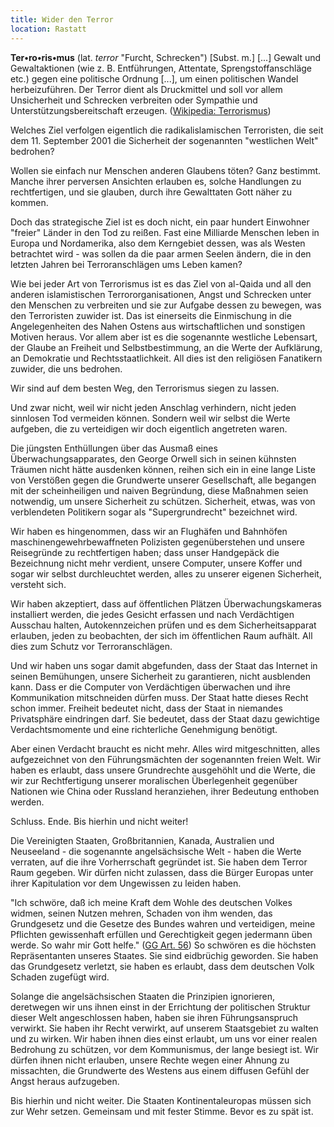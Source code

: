 ```yaml
---
title: Wider den Terror
location: Rastatt
---
```

**Ter•ro•ris•mus** (lat. *terror* "Furcht, Schrecken") [Subst. m.] [...] Gewalt und Gewaltaktionen (wie z. B. Entführungen, Attentate, Sprengstoffanschläge etc.) gegen eine politische Ordnung [...], um einen politischen Wandel herbeizuführen. Der Terror dient als Druckmittel und soll vor allem Unsicherheit und Schrecken verbreiten oder Sympathie und Unterstützungsbereitschaft erzeugen. ([Wikipedia: Terrorismus](http://de.wikipedia.org/wiki/Terrorismus))

Welches Ziel verfolgen eigentlich die radikalislamischen Terroristen, die seit dem 11. September 2001 die Sicherheit der sogenannten "westlichen Welt" bedrohen?

Wollen sie einfach nur Menschen anderen Glaubens töten? Ganz bestimmt. Manche ihrer perversen Ansichten erlauben es, solche Handlungen zu rechtfertigen, und sie glauben, durch ihre Gewalttaten Gott näher zu kommen.

Doch das strategische Ziel ist es doch nicht, ein paar hundert Einwohner "freier" Länder in den Tod zu reißen. Fast eine Milliarde Menschen leben in Europa und Nordamerika, also dem Kerngebiet dessen, was als Westen betrachtet wird - was sollen da die paar armen Seelen ändern, die in den letzten Jahren bei Terroranschlägen ums Leben kamen?

Wie bei jeder Art von Terrorismus ist es das Ziel von al-Qaida und all den anderen islamistischen Terrororganisationen, Angst und Schrecken unter den Menschen zu verbreiten und sie zur Aufgabe dessen zu bewegen, was den Terroristen zuwider ist. Das ist einerseits die Einmischung in die Angelegenheiten des Nahen Ostens aus wirtschaftlichen und sonstigen Motiven heraus. Vor allem aber ist es die sogenannte westliche Lebensart, der Glaube an Freiheit und Selbstbestimmung, an die Werte der Aufklärung, an Demokratie und Rechtsstaatlichkeit. All dies ist den religiösen Fanatikern zuwider, die uns bedrohen.

Wir sind auf dem besten Weg, den Terrorismus siegen zu lassen.

Und zwar nicht, weil wir nicht jeden Anschlag verhindern, nicht jeden sinnlosen Tod vermeiden können. Sondern weil wir selbst die Werte aufgeben, die zu verteidigen wir doch eigentlich angetreten waren.

Die jüngsten Enthüllungen über das Ausmaß eines Überwachungsapparates, den George Orwell sich in seinen kühnsten Träumen nicht hätte ausdenken können, reihen sich ein in eine lange Liste von Verstößen gegen die Grundwerte unserer Gesellschaft, alle begangen mit der scheinheiligen und naiven Begründung, diese Maßnahmen seien notwendig, um unsere Sicherheit zu schützen. Sicherheit, etwas, was von verblendeten Politikern sogar als "Supergrundrecht" bezeichnet wird.

Wir haben es hingenommen, dass wir an Flughäfen und Bahnhöfen maschinengewehrbewaffneten Polizisten gegenüberstehen und unsere Reisegründe zu rechtfertigen haben; dass unser Handgepäck die Bezeichnung nicht mehr verdient, unsere Computer, unsere Koffer und sogar wir selbst durchleuchtet werden, alles zu unserer eigenen Sicherheit, versteht sich.

Wir haben akzeptiert, dass auf öffentlichen Plätzen Überwachungskameras installiert werden, die jedes Gesicht erfassen und nach Verdächtigen Ausschau halten, Autokennzeichen prüfen und es dem Sicherheitsapparat erlauben, jeden zu beobachten, der sich im öffentlichen Raum aufhält. All dies zum Schutz vor Terroranschlägen.

Und wir haben uns sogar damit abgefunden, dass der Staat das Internet in seinen Bemühungen, unsere Sicherheit zu garantieren, nicht ausblenden kann. Dass er die Computer von Verdächtigen überwachen und ihre Kommunikation mitschneiden dürfen muss. Der Staat hatte dieses Recht schon immer. Freiheit bedeutet nicht, dass der Staat in niemandes Privatsphäre eindringen darf. Sie bedeutet, dass der Staat dazu gewichtige Verdachtsmomente und eine richterliche Genehmigung benötigt.

Aber einen Verdacht braucht es nicht mehr. Alles wird mitgeschnitten, alles aufgezeichnet von den Führungsmächten der sogenannten freien Welt. Wir haben es erlaubt, dass unsere Grundrechte ausgehöhlt und die Werte, die wir zur Rechtfertigung unserer moralischen Überlegenheit gegenüber Nationen wie China oder Russland heranziehen, ihrer Bedeutung enthoben werden.

Schluss. Ende. Bis hierhin und nicht weiter!

Die Vereinigten Staaten, Großbritannien, Kanada, Australien und Neuseeland - die sogenannte angelsächsische Welt - haben die Werte verraten, auf die ihre Vorherrschaft gegründet ist. Sie haben dem Terror Raum gegeben. Wir dürfen nicht zulassen, dass die Bürger Europas unter ihrer Kapitulation vor dem Ungewissen zu leiden haben.

"Ich schwöre, daß ich meine Kraft dem Wohle des deutschen Volkes widmen, seinen Nutzen mehren, Schaden von ihm wenden, das Grundgesetz und die Gesetze des Bundes wahren und verteidigen, meine Pflichten gewissenhaft erfüllen und Gerechtigkeit gegen jedermann üben werde. So wahr mir Gott helfe." ([GG Art. 56](http://www.gesetze-im-internet.de/gg/art_56.html))
So schwören es die höchsten Repräsentanten unseres Staates. Sie sind eidbrüchig geworden. Sie haben das Grundgesetz verletzt, sie haben es erlaubt, dass dem deutschen Volk Schaden zugefügt wird.

Solange die angelsächsischen Staaten die Prinzipien ignorieren, deretwegen wir uns ihnen einst in der Errichtung der politischen Struktur dieser Welt angeschlossen haben, haben sie ihren Führungsanspruch verwirkt. Sie haben ihr Recht verwirkt, auf unserem Staatsgebiet zu walten und zu wirken. Wir haben ihnen dies einst erlaubt, um uns vor einer realen Bedrohung zu schützen, vor dem Kommunismus, der lange besiegt ist. Wir dürfen ihnen nicht erlauben, unsere Rechte wegen einer Ahnung zu missachten, die Grundwerte des Westens aus einem diffusen Gefühl der Angst heraus aufzugeben.

Bis hierhin und nicht weiter. Die Staaten Kontinentaleuropas müssen sich zur Wehr setzen. Gemeinsam und mit fester Stimme. Bevor es zu spät ist.
